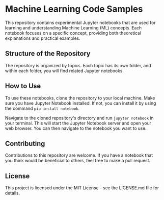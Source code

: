 # Machine Learning Code Samples

This repository contains experimental Jupyter notebooks that are used for learning and understanding Machine Learning (ML) concepts. Each notebook focuses on a specific concept, providing both theoretical explanations and practical examples.

## Structure of the Repository

The repository is organized by topics. Each topic has its own folder, and within each folder, you will find related Jupyter notebooks.





## How to Use

To use these notebooks, clone the repository to your local machine. Make sure you have Jupyter Notebook installed. If not, you can install it by using the command `pip install notebook`.

Navigate to the cloned repository's directory and run `jupyter notebook` in your terminal. This will start the Jupyter Notebook server and open your web browser. You can then navigate to the notebook you want to use.

## Contributing

Contributions to this repository are welcome. If you have a notebook that you think would be beneficial to others, feel free to make a pull request.

## License

This project is licensed under the MIT License - see the LICENSE.md file for details.
